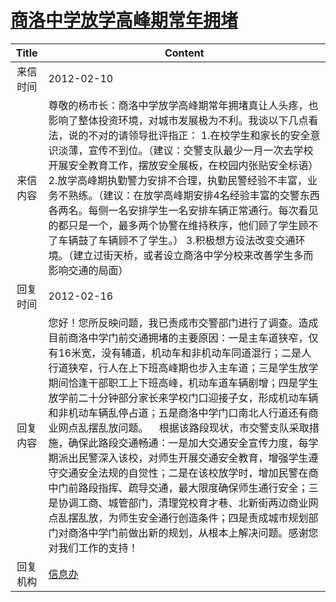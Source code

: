 # <a href="http://www.shangluo.gov.cn/zmhd/ldxxxx.jsp?urltype=leadermail.LeaderMailContentUrl&wbtreeid=1112&leadermailid=1064">商洛中学放学高峰期常年拥堵</a>
|Title|Content|
|:---:|---|
|来信时间|2012-02-10|
|来信内容|尊敬的杨市长：商洛中学放学高峰期常年拥堵真让人头疼，也影响了整体投资环境，对城市发展极为不利。我谈以下几点看法，说的不对的请领导批评指正： 1.在校学生和家长的安全意识淡薄，宣传不到位。（建议：交警支队最少一月一次去学校开展安全教育工作，摆放安全展板，在校园内张贴安全标语） 2.放学高峰期执勤警力安排不合理，执勤民警经验不丰富，业务不熟练。（建议：在放学高峰期安排4名经验丰富的交警东西各两名。每侧一名安排学生一名安排车辆正常通行。每次看见的都只是一个，最多两个协警在维持秩序，他们顾了学生顾不了车辆鼓了车辆顾不了学生。） 3.积极想方设法改变交通环境。（建立过街天桥，或者设立商洛中学分校来改善学生多而影响交通的局面）|
|回复时间|2012-02-16|
|回复内容|您好！您所反映问题，我已责成市交警部门进行了调查。造成目前商洛中学门前交通拥堵的主要原因：一是主车道狭窄，仅有16米宽，没有辅道，机动车和非机动车同道混行；二是人行道狭窄，行人在上下班高峰期也步入主车道；三是学生放学期间恰逢干部职工上下班高峰，机动车道车辆剧增；四是学生放学前二十分钟部分家长来学校门口迎接子女，形成机动车辆和非机动车辆乱停占道；五是商洛中学门口南北人行道还有商业网点乱摆乱放问题。    根据该路段现状，市交警支队采取措施，确保此路段交通畅通：一是加大交通安全宣传力度，每学期派出民警深入该校，对师生开展交通安全教育，增强学生遵守交通安全法规的自觉性；二是在该校放学时，增加民警在商中门前路段指挥、疏导交通，最大限度确保师生通行安全；三是协调工商、城管部门，清理党校育才巷、北新街两边商业网点乱摆乱放，为师生安全通行创造条件；四是责成城市规划部门对商洛中学门前做出新的规划，从根本上解决问题。感谢您对我们工作的支持！|
|回复机构|<a href="../../categories/agencies/信息办.md">信息办</a>|
